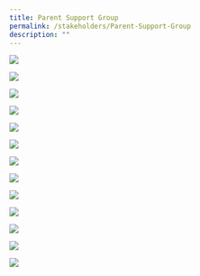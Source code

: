 ```yaml
---
title: Parent Support Group
permalink: /stakeholders/Parent-Support-Group
description: ""
---
```

![](/images/Stakeholders/Parent%20Support%20Group/p1.png)

![](/images/Stakeholders/Parent%20Support%20Group/p2.png)

![](/images/Stakeholders/Parent%20Support%20Group/p3.png)

![](/images/Stakeholders/Parent%20Support%20Group/p4.png)

![](/images/Stakeholders/Parent%20Support%20Group/p5.png)

![](/images/Stakeholders/Parent%20Support%20Group/p6.png)

![](/images/Stakeholders/Parent%20Support%20Group/p7.png)

![](/images/Stakeholders/Parent%20Support%20Group/p8.png)

![](/images/Stakeholders/Parent%20Support%20Group/p9.png)

![](/images/Stakeholders/Parent%20Support%20Group/p10.png)

![](/images/Stakeholders/Parent%20Support%20Group/p11.png)

![](/images/Stakeholders/Parent%20Support%20Group/p12.png)

![](/images/Stakeholders/Parent%20Support%20Group/p13.png)